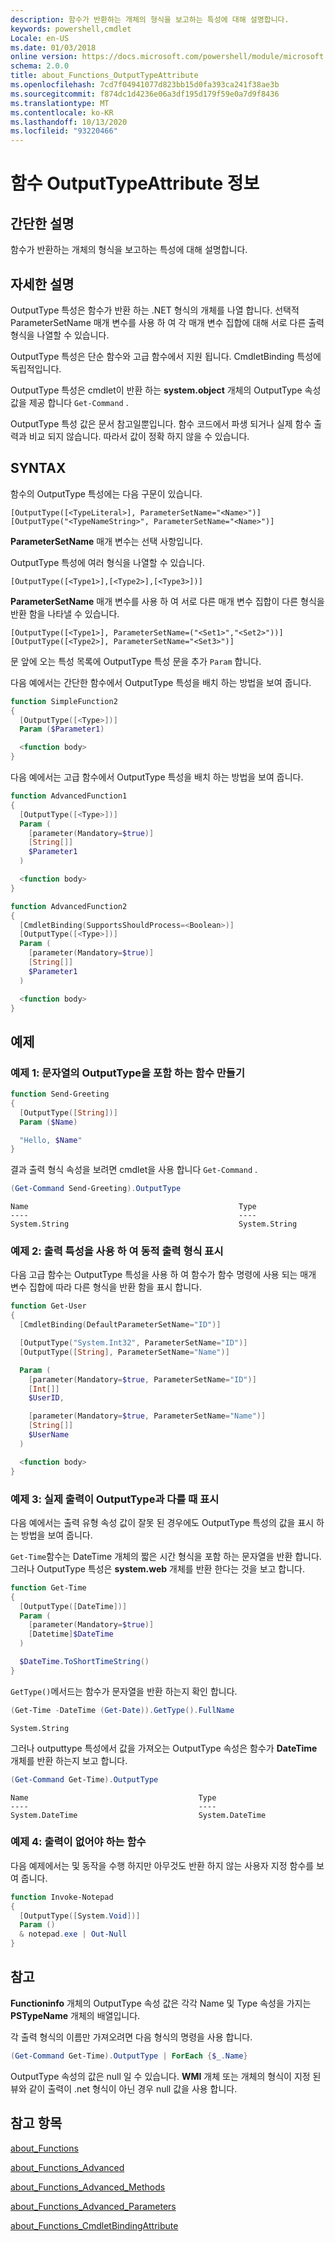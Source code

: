 ```yaml
---
description: 함수가 반환하는 개체의 형식을 보고하는 특성에 대해 설명합니다.
keywords: powershell,cmdlet
Locale: en-US
ms.date: 01/03/2018
online version: https://docs.microsoft.com/powershell/module/microsoft.powershell.core/about/about_functions_outputtypeattribute?view=powershell-7.1&WT.mc_id=ps-gethelp
schema: 2.0.0
title: about_Functions_OutputTypeAttribute
ms.openlocfilehash: 7cd7f04941077d823bb15d0fa393ca241f38ae3b
ms.sourcegitcommit: f874dc1d4236e06a3df195d179f59e0a7d9f8436
ms.translationtype: MT
ms.contentlocale: ko-KR
ms.lasthandoff: 10/13/2020
ms.locfileid: "93220466"
---
```

# <a name="about-functions-outputtypeattribute"></a>함수 OutputTypeAttribute 정보

## <a name="short-description"></a>간단한 설명
함수가 반환하는 개체의 형식을 보고하는 특성에 대해 설명합니다.

## <a name="long-description"></a>자세한 설명

OutputType 특성은 함수가 반환 하는 .NET 형식의 개체를 나열 합니다. 선택적 ParameterSetName 매개 변수를 사용 하 여 각 매개 변수 집합에 대해 서로 다른 출력 형식을 나열할 수 있습니다.

OutputType 특성은 단순 함수와 고급 함수에서 지원 됩니다. CmdletBinding 특성에 독립적입니다.

OutputType 특성은 cmdlet이 반환 하는 **system.object** 개체의 OutputType 속성 값을 제공 합니다 `Get-Command` .

OutputType 특성 값은 문서 참고일뿐입니다. 함수 코드에서 파생 되거나 실제 함수 출력과 비교 되지 않습니다. 따라서 값이 정확 하지 않을 수 있습니다.

## <a name="syntax"></a>SYNTAX

함수의 OutputType 특성에는 다음 구문이 있습니다.

```
[OutputType([<TypeLiteral>], ParameterSetName="<Name>")]
[OutputType("<TypeNameString>", ParameterSetName="<Name>")]
```

**ParameterSetName** 매개 변수는 선택 사항입니다.

OutputType 특성에 여러 형식을 나열할 수 있습니다.

```
[OutputType([<Type1>],[<Type2>],[<Type3>])]
```

**ParameterSetName** 매개 변수를 사용 하 여 서로 다른 매개 변수 집합이 다른 형식을 반환 함을 나타낼 수 있습니다.

```
[OutputType([<Type1>], ParameterSetName=("<Set1>","<Set2>"))]
[OutputType([<Type2>], ParameterSetName="<Set3>")]
```

문 앞에 오는 특성 목록에 OutputType 특성 문을 추가 `Param` 합니다.

다음 예에서는 간단한 함수에서 OutputType 특성을 배치 하는 방법을 보여 줍니다.

```powershell
function SimpleFunction2
{
  [OutputType([<Type>])]
  Param ($Parameter1)

  <function body>
}
```

다음 예에서는 고급 함수에서 OutputType 특성을 배치 하는 방법을 보여 줍니다.

```powershell
function AdvancedFunction1
{
  [OutputType([<Type>])]
  Param (
    [parameter(Mandatory=$true)]
    [String[]]
    $Parameter1
  )

  <function body>
}

function AdvancedFunction2
{
  [CmdletBinding(SupportsShouldProcess=<Boolean>)]
  [OutputType([<Type>])]
  Param (
    [parameter(Mandatory=$true)]
    [String[]]
    $Parameter1
  )

  <function body>
}
```

## <a name="examples"></a>예제

### <a name="example-1-create-a-function-that-has-the-outputtype-of-string"></a>예제 1: 문자열의 OutputType을 포함 하는 함수 만들기

```powershell
function Send-Greeting
{
  [OutputType([String])]
  Param ($Name)

  "Hello, $Name"
}
```

결과 출력 형식 속성을 보려면 cmdlet을 사용 합니다 `Get-Command` .

```powershell
(Get-Command Send-Greeting).OutputType
```

```Output
Name                                               Type
----                                               ----
System.String                                      System.String
```

### <a name="example-2-use-the-output-attribute-to-indicate-dynamic-output-types"></a>예제 2: 출력 특성을 사용 하 여 동적 출력 형식 표시

다음 고급 함수는 OutputType 특성을 사용 하 여 함수가 함수 명령에 사용 되는 매개 변수 집합에 따라 다른 형식을 반환 함을 표시 합니다.

```powershell
function Get-User
{
  [CmdletBinding(DefaultParameterSetName="ID")]

  [OutputType("System.Int32", ParameterSetName="ID")]
  [OutputType([String], ParameterSetName="Name")]

  Param (
    [parameter(Mandatory=$true, ParameterSetName="ID")]
    [Int[]]
    $UserID,

    [parameter(Mandatory=$true, ParameterSetName="Name")]
    [String[]]
    $UserName
  )

  <function body>
}
```

### <a name="example-3-shows-when-an-actual-output-differs-from-the-outputtype"></a>예제 3: 실제 출력이 OutputType과 다를 때 표시

다음 예에서는 출력 유형 속성 값이 잘못 된 경우에도 OutputType 특성의 값을 표시 하는 방법을 보여 줍니다.

`Get-Time`함수는 DateTime 개체의 짧은 시간 형식을 포함 하는 문자열을 반환 합니다. 그러나 OutputType 특성은 **system.web** 개체를 반환 한다는 것을 보고 합니다.

```powershell
function Get-Time
{
  [OutputType([DateTime])]
  Param (
    [parameter(Mandatory=$true)]
    [Datetime]$DateTime
  )

  $DateTime.ToShortTimeString()
}
```

`GetType()`메서드는 함수가 문자열을 반환 하는지 확인 합니다.

```powershell
(Get-Time -DateTime (Get-Date)).GetType().FullName
```

```Output
System.String
```

그러나 outputtype 특성에서 값을 가져오는 OutputType 속성은 함수가 **DateTime** 개체를 반환 하는지 보고 합니다.

```powershell
(Get-Command Get-Time).OutputType
```

```Output
Name                                      Type
----                                      ----
System.DateTime                           System.DateTime
```

### <a name="example-4-a-function--that-shouldnt-have-output"></a>예제 4: 출력이 없어야 하는 함수

다음 예제에서는 및 동작을 수행 하지만 아무것도 반환 하지 않는 사용자 지정 함수를 보여 줍니다.

```powershell
function Invoke-Notepad
{
  [OutputType([System.Void])]
  Param ()
  & notepad.exe | Out-Null
}
```

## <a name="notes"></a>참고

**Functioninfo** 개체의 OutputType 속성 값은 각각 Name 및 Type 속성을 가지는 **PSTypeName** 개체의 배열입니다.

각 출력 형식의 이름만 가져오려면 다음 형식의 명령을 사용 합니다.

```powershell
(Get-Command Get-Time).OutputType | ForEach {$_.Name}
```

OutputType 속성의 값은 null 일 수 있습니다. **WMI** 개체 또는 개체의 형식이 지정 된 뷰와 같이 출력이 .net 형식이 아닌 경우 null 값을 사용 합니다.

## <a name="see-also"></a>참고 항목

[about_Functions](about_Functions.md)

[about_Functions_Advanced](about_Functions_Advanced.md)

[about_Functions_Advanced_Methods](about_Functions_Advanced_Methods.md)

[about_Functions_Advanced_Parameters](about_Functions_Advanced_Parameters.md)

[about_Functions_CmdletBindingAttribute](about_Functions_CmdletBindingAttribute.md)

